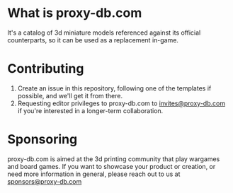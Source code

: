 # What is proxy-db.com

It's a catalog of 3d miniature models referenced against its official counterparts, so it can be used as a replacement in-game.

# Contributing

1. Create an issue in this repository, following one of the templates if possible, and we'll get it from there.
2. Requesting editor privileges to proxy-db.com to invites@proxy-db.com if you're interested in a longer-term collaboration.

# Sponsoring

proxy-db.com is aimed at the 3d printing community that play wargames and board games.
If you want to showcase your product or creation, or need more information in general, please reach out to us at sponsors@proxy-db.com
